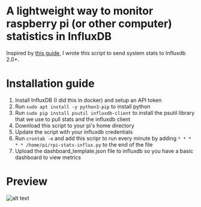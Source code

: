 # A lightweight way to monitor raspberry pi (or other computer) statistics in InfluxDB

Inspired by [this guide](https://simonhearne.com/2020/pi-metrics-influx/), I wrote this script to send system stats to Influxdb 2.0+.

# Installation guide
1. Install InfluxDB (I did this in docker) and setup an API token 
2. Run ``` sudo apt install -y python3-pip ``` to install python
3. Run ``` sudo pip install psutil influxdb-client ``` to install the psutil library that we use to pull stats and the influxdb client
4. Download this script to your pi's home directory
5. Update the script with your influxdb credentials
6. Run ``` crontab -e ``` and add this scripr to run every minute by adding ` * * * * * /home/pi/rpi-stats-influx.py ` to the end of the file
7. Upload the dashboard_template.json file to influxdb so you have a basic dashboard to view metrics

# Preview
![alt text](https://i.imgur.com/V0Qfcrn.jpeg)
